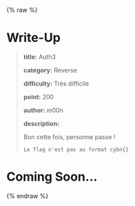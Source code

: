 
{% raw %}
# Write-Up
> **title:** Auth3
>
> **category:** Reverse
>
> **difficulty:** Très difficile
>
> **point:** 200
>
> **author:** m00n
>
> **description:**
>
> Bon cette fois, personne passe !  
>
> ``Le flag n'est pas au format cybn{}``
>
> 


# Coming Soon...

{% endraw %}
